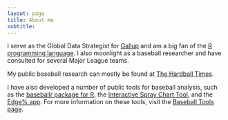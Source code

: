 ```yaml
---
layout: page
title: About me
subtitle: 
---
```



I serve as the Global Data Strategist for [Gallup](http://www.gallup.com/home.aspx) and am a big fan of the [R programming language](https://cran.r-project.org). I also moonlight as a baseball researcher and have consulted for several Major League teams. 

My public baseball research can mostly be found at [The Hardball Times](http://www.hardballtimes.com/author/billpetti/). 

I have also developed a number of public tools for baseball analysis, such as the [baseballr package for R](https://BillPetti.github.io/baseballr), the [Interactive Spray Chart Tool](https://billpetti.shinyapps.io/shiny_spraychart), and the [Edge% app](https://billpetti.shinyapps.io/edge_shiny/). For more information on these tools, visit the [Baseball Tools page](https://billpetti.github.io/baseball_tools_home/).
